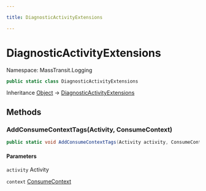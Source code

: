 ```yaml
---

title: DiagnosticActivityExtensions

---
```


# DiagnosticActivityExtensions

Namespace: MassTransit.Logging

```csharp
public static class DiagnosticActivityExtensions
```

Inheritance [Object](https://learn.microsoft.com/en-us/dotnet/api/system.object) → [DiagnosticActivityExtensions](../masstransit-logging/diagnosticactivityextensions)

## Methods

### **AddConsumeContextTags(Activity, ConsumeContext)**

```csharp
public static void AddConsumeContextTags(Activity activity, ConsumeContext context)
```

#### Parameters

`activity` Activity<br/>

`context` [ConsumeContext](../../masstransit-abstractions/masstransit/consumecontext)<br/>

